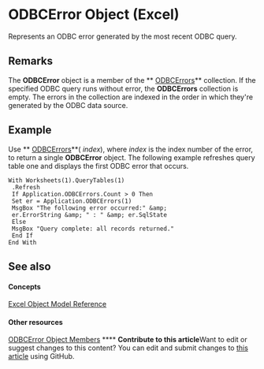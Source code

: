 
# ODBCError Object (Excel)

Represents an ODBC error generated by the most recent ODBC query.


## Remarks

 The **ODBCError** object is a member of the ** [ODBCErrors](2f1c8a6b-2b9d-fc2c-7caa-289652ac8e24.md)** collection. If the specified ODBC query runs without error, the **ODBCErrors** collection is empty. The errors in the collection are indexed in the order in which they're generated by the ODBC data source.


## Example

Use  ** [ODBCErrors](47caef7a-fd3c-f67f-09c1-5ac21d65b67f.md)**( _index_), where  _index_ is the index number of the error, to return a single **ODBCError** object. The following example refreshes query table one and displays the first ODBC error that occurs.


```
With Worksheets(1).QueryTables(1) 
 .Refresh 
 If Application.ODBCErrors.Count > 0 Then 
 Set er = Application.ODBCErrors(1) 
 MsgBox "The following error occurred:" &amp; 
 er.ErrorString &amp; " : " &amp; er.SqlState 
 Else 
 MsgBox "Query complete: all records returned." 
 End If 
End With
```


## See also


#### Concepts


 [Excel Object Model Reference](11ea8598-8a20-92d5-f98b-0da04263bf2c.md)
#### Other resources


 [ODBCError Object Members](d2dc90a0-5f7e-1e2e-6fdf-307b3ed42fec.md)
****   **Contribute to this article**Want to edit or suggest changes to this content? You can edit and submit changes to  [this article](https://github.com/jhershey00/VBA_Excel_Test/OpenXMLCon/articles/a256d466-7fa1-4b0f-fe01-c2640743e7e9.md) using GitHub.

